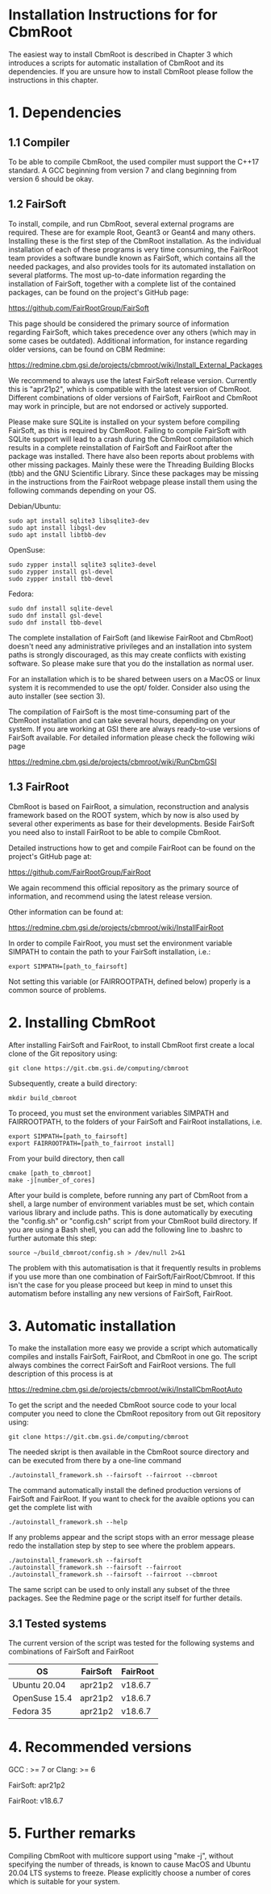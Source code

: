 Installation Instructions for for CbmRoot
=========================================

The easiest way to install CbmRoot is described in Chapter 3 which
introduces a scripts for automatic installation of CbmRoot and its
dependencies. If you are unsure how to install CbmRoot please follow
the instructions in this chapter.

# 1. Dependencies


## 1.1 Compiler

To be able to compile CbmRoot, the used compiler must support the C++17 standard.
A GCC beginning from version 7 and clang beginning from version 6 should be okay.


## 1.2 FairSoft

To install, compile, and run CbmRoot, several external programs are required.
These are for example Root, Geant3 or Geant4 and many others. Installing these
is the first step of the CbmRoot installation. As the individual installation of
each of these programs is very time consuming, the FairRoot team provides a
software bundle known as FairSoft, which contains all the needed packages, and also
provides tools for its automated installation on several platforms. The most up-to-date
information regarding the installation of FairSoft, together with a complete list of
the contained packages, can be found on the project's GitHub page:

  https://github.com/FairRootGroup/FairSoft

This page should be considered the primary source of information regarding FairSoft,
which takes precedence over any others (which may in some cases be outdated).
Additional information, for instance regarding older versions, can be found on
CBM Redmine:

  https://redmine.cbm.gsi.de/projects/cbmroot/wiki/Install_External_Packages

We recommend to always use the latest FairSoft release version. Currently this is
"apr21p2", which is compatible with the latest version of CbmRoot. Different
combinations of older versions of FairSoft, FairRoot and CbmRoot may work in
principle, but are not endorsed or actively supported.

Please make sure SQLite is installed on your system before compiling
FairSoft, as this is required by CbmRoot. Failing to compile FairSoft
with SQLite support will lead to a crash during the CbmRoot compilation
which results in a complete reinstallation of FairSoft and FairRoot after
the package was installed.
There have also been reports about problems with other missing packages.
Mainly these were the Threading Building Blocks (tbb) and the GNU Scientific
Library.
Since these packages may be missing in the instructions from the FairRoot
webpage please install them using the following commands depending on your
OS.

Debian/Ubuntu:

    sudo apt install sqlite3 libsqlite3-dev
    sudo apt install libgsl-dev
    sudo apt install libtbb-dev

OpenSuse:

    sudo zypper install sqlite3 sqlite3-devel
    sudo zypper install gsl-devel
    sudo zypper install tbb-devel

Fedora:

    sudo dnf install sqlite-devel
    sudo dnf install gsl-devel
    sudo dnf install tbb-devel

The complete installation of FairSoft (and likewise FairRoot and CbmRoot) doesn't
need any administrative privileges and an installation into system paths is strongly
discouraged, as this may create conflicts with existing software.
So please make sure that you do the installation as normal user.

For an installation which is to be shared between users on a MacOS or linux system
it is recommended to use the opt/ folder.
Consider also using the auto installer (see section 3).

The compilation of FairSoft is the most time-consuming part of the CbmRoot installation
and can take several hours, depending on your system. If you are working at GSI there are
always ready-to-use versions of FairSoft available. For detailed information please check
the following wiki page

  https://redmine.cbm.gsi.de/projects/cbmroot/wiki/RunCbmGSI

## 1.3 FairRoot

CbmRoot is based on FairRoot, a simulation, reconstruction and analysis
framework based on the ROOT system, which by now is also used by several other experiments
as base for their developments. Beside FairSoft you need also to install FairRoot to be able
to compile CbmRoot.

Detailed instructions how to get and compile FairRoot can be found on
the project's GitHub page at:

  https://github.com/FairRootGroup/FairRoot

We again recommend this official repository as the primary source of
information, and recommend using the latest release version.

Other information can be found at:

  https://redmine.cbm.gsi.de/projects/cbmroot/wiki/InstallFairRoot

In order to compile FairRoot, you must set the environment variable SIMPATH
to contain the path to your FairSoft installation, i.e.:

    export SIMPATH=[path_to_fairsoft]

Not setting this variable (or FAIRROOTPATH, defined below) properly is a common
source of problems.

# 2. Installing CbmRoot

After installing FairSoft and FairRoot, to install CbmRoot first
create a local clone of the Git repository using:

    git clone https://git.cbm.gsi.de/computing/cbmroot

Subsequently, create a build directory:

    mkdir build_cbmroot

To proceed, you must set the environment variables SIMPATH and FAIRROOTPATH,
to the folders of your FairSoft and FairRoot installations, i.e.

    export SIMPATH=[path_to_fairsoft]
    export FAIRROOTPATH=[path_to_fairroot install]

From your build directory, then call

    cmake [path_to_cbmroot]
    make -j[number_of_cores]

After your build is complete, before running any part of CbmRoot from a shell,
a large number of environment variables must be set, which contain various
library and include paths. This is done automatically by executing the "config.sh"
or "config.csh" script from your CbmRoot build directory. If you are using
a Bash shell, you can  add the following line to .bashrc to further automate
this step:

    source ~/build_cbmroot/config.sh > /dev/null 2>&1

The problem with this automatisation is that it frequently results in
problems if you use more than one combination of FairSoft/FairRoot/Cbmroot.
If this isn't the case for you please proceed but keep in mind to unset this
automatism before installing any new versions of FairSoft, FairRoot.

# 3. Automatic installation

To make the installation more easy we provide a script which automatically
compiles and installs FairSoft, FairRoot, and CbmRoot in one go. The script
always combines the correct FairSoft and FairRoot versions. The full description
of this process is at

  https://redmine.cbm.gsi.de/projects/cbmroot/wiki/InstallCbmRootAuto

To get the script and the needed CbmRoot source code to your local computer
you need to clone the CbmRoot repository from out Git repository using:

    git clone https://git.cbm.gsi.de/computing/cbmroot

The needed skript is then available in the CbmRoot source directory and can
be executed from there by a one-line command

    ./autoinstall_framework.sh --fairsoft --fairroot --cbmroot

The command automatically install the defined production versions of
FairSoft and FairRoot. If you want to check for the avaible options you can
get the complete list with

    ./autoinstall_framework.sh --help

If any problems appear and the script stops with an error message please
redo the installation step by step to see where the problem appears.

    ./autoinstall_framework.sh --fairsoft
    ./autoinstall_framework.sh --fairsoft --fairroot
    ./autoinstall_framework.sh --fairsoft --fairroot --cbmroot

The same script can be used to only install any subset of the three packages. See
the Redmine page or the script itself for further details.

## 3.1 Tested systems

The current version of the script was tested for the following systems and
combinations of FairSoft and FairRoot

| OS            | FairSoft   | FairRoot |
|---------------|------------|----------|
| Ubuntu 20.04  | apr21p2    | v18.6.7  |
| OpenSuse 15.4 | apr21p2    | v18.6.7  |
| Fedora 35     | apr21p2    | v18.6.7  |

# 4. Recommended versions

GCC  : >= 7
  or
Clang: >= 6

FairSoft: apr21p2

FairRoot: v18.6.7

# 5. Further remarks

Compiling CbmRoot with multicore support using "make -j", without
specifying the number of threads, is known to cause MacOS and Ubuntu
20.04 LTS systems to freeze. Please explicitly choose a number of cores
which is suitable for your system.
